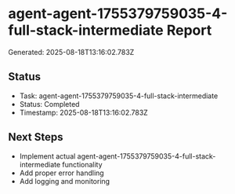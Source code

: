 # agent-agent-1755379759035-4-full-stack-intermediate Report

Generated: 2025-08-18T13:16:02.783Z

## Status
- Task: agent-agent-1755379759035-4-full-stack-intermediate
- Status: Completed
- Timestamp: 2025-08-18T13:16:02.783Z

## Next Steps
- Implement actual agent-agent-1755379759035-4-full-stack-intermediate functionality
- Add proper error handling
- Add logging and monitoring
